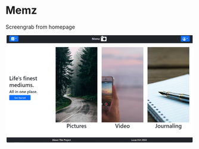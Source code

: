 # Memz

Screengrab from homepage

![alt text](https://raw.githubusercontent.com/lucriver/memz/refs/heads/main/Screenshot%20from%202025-07-21%2018-28-12.png)
